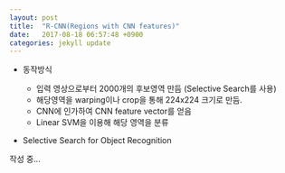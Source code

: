 ```yaml
---
layout: post
title:  "R-CNN(Regions with CNN features)"
date:   2017-08-18 06:57:48 +0900
categories: jekyll update
---
```


* 동작방식
    * 입력 영상으로부터 2000개의 후보영역 만듬 (Selective Search를 사용)
    * 해당영역을 warping이나 crop을 통해 224x224 크기로 만듬.
    * CNN에 인가하여 CNN feature vector를 얻음
    * Linear SVM을 이용해 해당 영역을 분류

* Selective Search for Object Recognition

작성 중...
